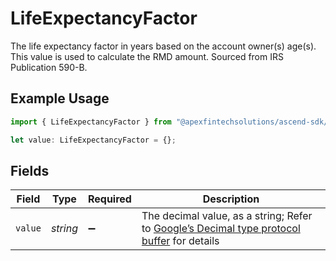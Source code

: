 # LifeExpectancyFactor

The life expectancy factor in years based on the account owner(s) age(s). This value is used to calculate the RMD amount. Sourced from IRS Publication 590-B.

## Example Usage

```typescript
import { LifeExpectancyFactor } from "@apexfintechsolutions/ascend-sdk/models/components";

let value: LifeExpectancyFactor = {};
```

## Fields

| Field                                                                                                                                                                                                              | Type                                                                                                                                                                                                               | Required                                                                                                                                                                                                           | Description                                                                                                                                                                                                        |
| ------------------------------------------------------------------------------------------------------------------------------------------------------------------------------------------------------------------ | ------------------------------------------------------------------------------------------------------------------------------------------------------------------------------------------------------------------ | ------------------------------------------------------------------------------------------------------------------------------------------------------------------------------------------------------------------ | ------------------------------------------------------------------------------------------------------------------------------------------------------------------------------------------------------------------ |
| `value`                                                                                                                                                                                                            | *string*                                                                                                                                                                                                           | :heavy_minus_sign:                                                                                                                                                                                                 | The decimal value, as a string; Refer to [Google’s Decimal type protocol buffer](https://github.com/googleapis/googleapis/blob/40203ca1880849480bbff7b8715491060bbccdf1/google/type/decimal.proto#L33) for details |
